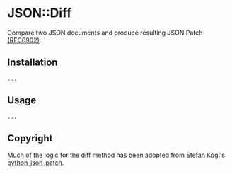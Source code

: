 # JSON::Diff
Compare two JSON documents and produce resulting JSON Patch [(RFC6902)](https://tools.ietf.org/html/rfc6902).

## Installation
    ...

## Usage
    ...

## Copyright
Much of the logic for the diff method has been adopted from Stefan Kögl's [python-json-patch](https://github.com/stefankoegl/python-json-patch).

